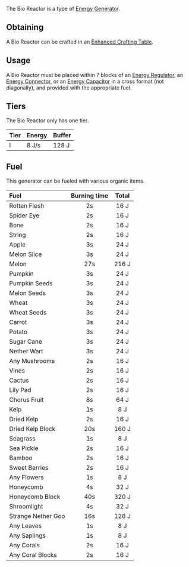 The Bio Reactor is a type of [Energy Generator](https://github.com/Slimefun/Slimefun4/wiki/Electric-Machines#energy-generation). 

## Obtaining
A Bio Reactor can be crafted in an [Enhanced Crafting Table](https://github.com/Slimefun/Slimefun4/wiki/Enhanced-Crafting-Table).

## Usage
A Bio Reactor must be placed within 7 blocks of an [Energy Regulator](https://github.com/Slimefun/Slimefun4/wiki/Energy-Regulator), an [Energy Connector](https://github.com/Slimefun/Slimefun4/wiki/Energy-Connector), or an [Energy Capacitor](https://github.com/Slimefun/Slimefun4/wiki/Energy-Capacitors) in a cross format (not diagonally), and provided with the appropriate fuel.  

## Tiers
The Bio Reactor only has one tier.

| Tier | Energy | Buffer |
| ---- | ------ | ------ |
| I    | 8 J/s  | 128 J  |

## Fuel
This generator can be fueled with various organic items.

| Fuel               | Burning time | Total |
| :----------------- | :----------: | :---: |
| Rotten Flesh       | 2s           | 16 J  |
| Spider Eye         | 2s           | 16 J  |
| Bone               | 2s           | 16 J  |
| String             | 2s           | 16 J  |
| Apple              | 3s           | 24 J  |
| Melon Slice        | 3s           | 24 J  |
| Melon              | 27s          | 216 J |
| Pumpkin            | 3s           | 24 J  |
| Pumpkin Seeds      | 3s           | 24 J  |
| Melon Seeds        | 3s           | 24 J  |
| Wheat              | 3s           | 24 J  |
| Wheat Seeds        | 3s           | 24 J  |
| Carrot             | 3s           | 24 J  |
| Potato             | 3s           | 24 J  |
| Sugar Cane         | 3s           | 24 J  |
| Nether Wart        | 3s           | 24 J  |
| Any Mushrooms      | 2s           | 16 J  |
| Vines              | 2s           | 16 J  |
| Cactus             | 2s           | 16 J  |
| Lily Pad           | 2s           | 16 J  |
| Chorus Fruit       | 8s           | 64 J  |
| Kelp               | 1s           | 8 J   |
| Dried Kelp         | 2s           | 16 J  |
| Dried Kelp Block   | 20s          | 160 J |
| Seagrass           | 1s           | 8 J   |
| Sea Pickle         | 2s           | 16 J  |
| Bamboo             | 2s           | 16 J  |
| Sweet Berries      | 2s           | 16 J  |
| Any Flowers        | 1s           | 8 J   |
| Honeycomb          | 4s           | 32 J  |
| Honeycomb Block    | 40s          | 320 J |
| Shroomlight        | 4s           | 32 J  |
| Strange Nether Goo | 16s          | 128 J |
| Any Leaves         | 1s           | 8 J   |
| Any Saplings       | 1s           | 8 J   |
| Any Corals         | 2s           | 16 J  |
| Any Coral Blocks   | 2s           | 16 J  |
